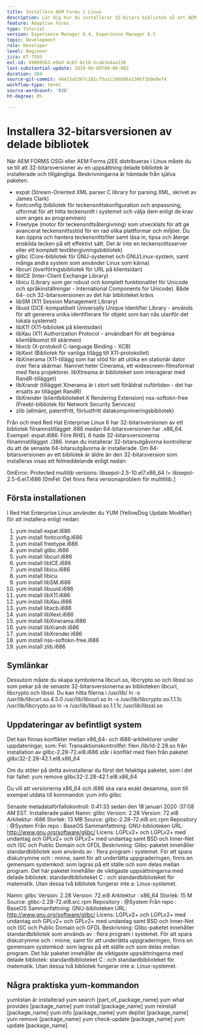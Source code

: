 ```yaml
---
title: Installera AEM Forms i Linux
description: Lär dig hur du installerar 32-bitars bibliotek så att AEM Forms kan användas vid Linux-installation.
feature: Adaptive Forms
type: Tutorial
version: Experience Manager 6.4, Experience Manager 6.5
topic: Development
role: Developer
level: Beginner
jira: KT-7593
exl-id: b9809561-e9bd-4c67-bc18-5cab3e4aa138
last-substantial-update: 2019-06-09T00:00:00Z
duration: 204
source-git-commit: 48433a5367c281cf5a1c106b08a1306f1b0e8ef4
workflow-type: tm+mt
source-wordcount: '938'
ht-degree: 0%

---
```


# Installera 32-bitarsversionen av delade bibliotek

När AEM FORMS OSGi eller AEM Forms j2EE distribueras i Linux måste du se till att 32-bitarsversioner av en uppsättning delade bibliotek är installerade och tillgängliga.  Beskrivningarna är hämtade från själva paketen.

* expat (Stream-Oriented XML parser C library for parsing XML, skrivet av James Clark)
* fontconfig (bibliotek för teckensnittskonfiguration och anpassning, utformat för att hitta teckensnitt i systemet och välja dem enligt de krav som anges av programmen)
* Freetype (motor för teckensnittsåtergivning) som utvecklats för att ge avancerat teckensnittsstöd för en rad olika plattformar och miljöer. Du kan öppna och hantera teckensnittsfiler samt läsa in, tipsa och återge enskilda tecken på ett effektivt sätt. Det är inte en teckensnittsserver eller ett komplett textåtergivningsbibliotek)
* glibc (Core-bibliotek för GNU-systemet och GNU/Linux-system, samt många andra system som använder Linux som kärna)
* libcurl (överföringsbibliotek för URL på klientsidan)
* libICE (Inter-Client Exchange Library)
* libicu (Library som ger robust och komplett funktionalitet för Unicode och språkinställningar - International Components for Unicode). Både 64- och 32-bitarsversionen av det här biblioteket krävs
* libSM (X11 Session Management Library)
* libuid (DCE-kompatibelt Universally Unique Identifier Library - används för att generera unika identifierare för objekt som kan nås utanför det lokala systemet)
* libX11 (X11-bibliotek på klientsidan)
* libXau (X11 Authorization Protocol - användbart för att begränsa klientåtkomst till skärmen)
* libxcb (X-protokoll C-language Binding - XCB)
* libXext (Bibliotek för vanliga tillägg till X11-protokollet)
* libXinerama (X11-tillägg som har stöd för att utöka en stationär dator över flera skärmar. Namnet heter Cinerama, ett widescreen-filmsformat med flera projektorer. libXtreama är biblioteket som interagerar med RandR-tillägget)
* libXrandr (tillägget Xinerama är i stort sett föråldrat nuförtiden - det har ersatts av tillägget RandR)
* libXrender (klientbiblioteket X Rendering Extension)
nss-softokn-free (Freebl-bibliotek för Network Security Services)
* zlib (allmänt, patentfritt, förlustfritt datakomprimeringsbibliotek)

Från och med Red Hat Enterprise Linux 6 har 32-bitarsversionen av ett bibliotek filnamnstillägget .686 medan 64-bitarsversionen har .x86_64. Exempel: expat.i686. Före RHEL 6 hade 32-bitarsversionerna filnamnstillägget .i386. Innan du installerar 32-bitarsutgåvorna kontrollerar du att de senaste 64-bitarsutgåvorna är installerade. Om 64-bitarsversionen av ett bibliotek är äldre än den 32-bitarsversion som installeras visas ett felmeddelande enligt nedan:

0mError: Protected multilib versions: libsepol-2.5-10.el7.x86_64 != libsepol-2.5-6.el7.i686 [0mFel: Det finns flera versionsproblem för multitilib.]

## Första installationen

I Red Hat Enterprise Linux använder du YUM (YellowDog Update Modifier) för att installera enligt nedan:

1. yum install expat.i686
2. yum install fontconfig.i686
3. yum install freetype.i686
4. yum install glibc.i686
5. yum install libcurl.i686
6. yum install libICE.i686
7. yum install libicu.i686
8. yum install libicu
9. yum install libSM.i686
10. yum install libuuid.i686
11. yum install libX11.i686
12. yum install libXau.i686
13. yum install libxcb.i686
14. yum install libXext.i686
15. yum install libXinerama.i686
16. yum install libXrandr.i686
17. yum install libXrender.i686
18. yum install nss-softokn-free.i686
19. yum install zlib.i686

## Symlänkar

Dessutom måste du skapa symbolerna libcurl.so, libcrypto.so och libssl.so som pekar på de senaste 32-bitarsversionerna av biblioteken libcurl, libcrypto och libssl. Du kan hitta filerna i /usr/lib/
ln -s /usr/lib/libcurl.so.4.5.0 /usr/lib/libcurl.so
ln -s /usr/lib/libcrypto.so.1.1.1c /usr/lib/libcrypto.so
ln -s /usr/lib/libssl.so.1.1.1c /usr/lib/libssl.so

## Uppdateringar av befintligt system

Det kan finnas konflikter mellan x86_64- och i686-arkitekturer under uppdateringar, som:
Fel: Transaktionskontrollfel:
filen /lib/ld-2.28.so från installation av glibc-2.28-72.el8.i686 står i konflikt med filen från paketet glibc32-2.28-42.1.el8.x86_64

Om du stöter på detta avinstallerar du först det felaktiga paketet, som i det här fallet:
yum remove glibc32-2.28-42.1.el8.x86_64

Du vill att versionerna x86_64 och i686 ska vara exakt desamma, som till exempel utdata till kommandot:
yum info glibc

Senaste metadataförfallokontroll: 0:41:33 sedan den 18 januari 2020 :37:08 AM EST.
Installerade paket
Namn: glibc
Version: 2.28
Version: 72.el8
Arkitektur: i686
Storlek: 13 MB
Source: glibc-2.28-72.el8.src.rpm
Repository : @System
Från repo : BaseOS
Sammanfattning: GNU-biblioteken
URL: http://www.gnu.org/software/glibc/
Licens: LGPLv2+ och LGPLv2+ med undantag och GPLv2+ och GPLv2+ med undantag samt BSD och Inner-Net och ISC och Public Domain och GFDL
Beskrivning: Glibc-paketet innehåller standardbibliotek som används av : flera program i systemet. För att spara diskutrymme och : minne, samt för att underlätta uppgraderingen, finns en gemensam systemkod: som lagras på ett ställe och som delas mellan program. Det här paketet innehåller de viktigaste uppsättningarna med delade bibliotek: standardbiblioteket C : och standardbiblioteket för matematik. Utan dessa två bibliotek fungerar inte a: Linux-systemet.

Namn: glibc
Version: 2.28
Version: 72.el8
Arkitektur : x86_64
Storlek: 15 M
Source: glibc-2.28-72.el8.src.rpm
Repository : @System
Från repo : BaseOS
Sammanfattning: GNU-biblioteken
URL: http://www.gnu.org/software/glibc/
Licens: LGPLv2+ och LGPLv2+ med undantag och GPLv2+ och GPLv2+ med undantag samt BSD och Inner-Net och ISC och Public Domain och GFDL
Beskrivning: Glibc-paketet innehåller standardbibliotek som används av : flera program i systemet. För att spara diskutrymme och : minne, samt för att underlätta uppgraderingen, finns en gemensam systemkod: som lagras på ett ställe och som delas mellan program. Det här paketet innehåller de viktigaste uppsättningarna med delade bibliotek: standardbiblioteket C : och standardbiblioteket för matematik. Utan dessa två bibliotek fungerar inte a: Linux-systemet.

## Några praktiska yum-kommandon

yumlistan är installerad
yum search [part_of_package_name]
yum what provides [package_name]
yum install [package_name]
yum reinstall [package_name]
yum info [package_name]
yum deplist [package_name]
yum remove [package_name]
yum check-update [package_name]
yum update [package_name]
